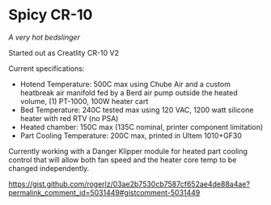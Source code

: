 # Spicy CR-10

_A very hot bedslinger_

Started out as Creatlity CR-10 V2

Current specifications:

- Hotend Temperature: 500C max using Chube Air and a custom heatbreak air manifold fed by a Berd air pump outside the heated volume, (1) PT-1000, 100W heater cart
- Bed Temperature: 240C tested max using 120 VAC, 1200 watt silicone heater with red RTV (no PSA)
- Heated chamber: 150C max (135C nominal, printer component limitation)
- Part Cooling Temperature: 200C max, printed in Ultem 1010+GF30
  
Currently working with a Danger Klipper module for heated part cooling control that will allow both fan speed and the heater core temp to be changed independently.


https://gist.github.com/rogerlz/03ae2b7530cb7587cf652ae4de88a4ae?permalink_comment_id=5031449#gistcomment-5031449
